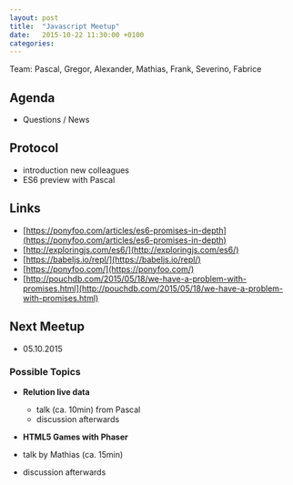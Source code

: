 ```yaml
---
layout: post
title:  "Javascript Meetup"
date:   2015-10-22 11:30:00 +0100
categories:
---
```


Team: Pascal, Gregor, Alexander, Mathias, Frank, Severino, Fabrice

## Agenda

- Questions / News

## Protocol

- introduction new colleagues
- ES6 preview with Pascal

## Links
- [https://ponyfoo.com/articles/es6-promises-in-depth](https://ponyfoo.com/articles/es6-promises-in-depth)
- [http://exploringjs.com/es6/](http://exploringjs.com/es6/)
- [https://babeljs.io/repl/](https://babeljs.io/repl/)
- [https://ponyfoo.com/](https://ponyfoo.com/)
- [http://pouchdb.com/2015/05/18/we-have-a-problem-with-promises.html](http://pouchdb.com/2015/05/18/we-have-a-problem-with-promises.html)

## Next Meetup
 - 05.10.2015

### Possible Topics

- **Relution live data**
  - talk (ca. 10min) from Pascal
  - discussion afterwards


- **HTML5 Games with Phaser**
 - talk by Mathias (ca. 15min)
 - discussion afterwards
